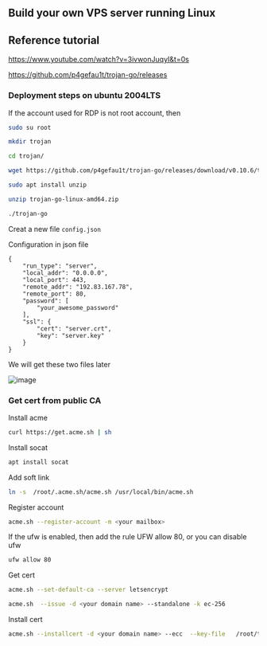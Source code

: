 ## Build your own VPS server running Linux
## Reference tutorial
https://www.youtube.com/watch?v=3ivwonJuqyI&t=0s

https://github.com/p4gefau1t/trojan-go/releases

### Deployment steps on ubuntu 2004LTS
If the account used for RDP is not root account, then
```sh
sudo su root
```

```sh
mkdir trojan
```

```sh
cd trojan/
```

```sh
wget https://github.com/p4gefau1t/trojan-go/releases/download/v0.10.6/trojan-go-linux-amd64.zip
```

```sh
sudo apt install unzip
```

```sh
unzip trojan-go-linux-amd64.zip
```

```sh
./trojan-go
```

Creat a new file `config.json`

Configuration in json file
```
{
    "run_type": "server",
    "local_addr": "0.0.0.0",
    "local_port": 443,
    "remote_addr": "192.83.167.78",
    "remote_port": 80,
    "password": [
        "your_awesome_password"
    ],
    "ssl": {
        "cert": "server.crt",
        "key": "server.key"
    }
}
```

We will get these two files later

![image](https://user-images.githubusercontent.com/96930989/212242830-7067c855-4c19-445a-ba0b-0dee310c708c.png)



### Get cert from public CA

Install acme
```sh
curl https://get.acme.sh | sh
```

Install socat
```sh
apt install socat
```
Add soft link
```sh
ln -s  /root/.acme.sh/acme.sh /usr/local/bin/acme.sh
```
Register account
```sh
acme.sh --register-account -m <your mailbox>
```

If the ufw is enabled, then add the rule UFW allow 80, or you can disable ufw
```sh
ufw allow 80
```

Get cert
```sh
acme.sh --set-default-ca --server letsencrypt
```

```sh
acme.sh  --issue -d <your domain name> --standalone -k ec-256
```

Install cert
```sh
acme.sh --installcert -d <your domain name> --ecc  --key-file   /root/trojan/server.key   --fullchain-file /root/trojan/server.crt 
```
